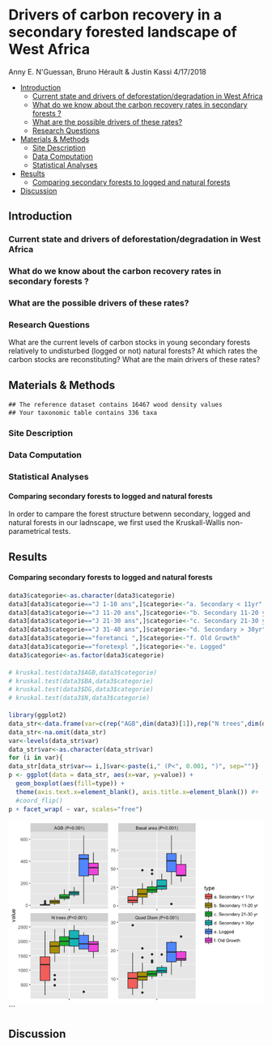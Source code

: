 Drivers of carbon recovery in a secondary forested landscape of West Africa
================
Anny E. N'Guessan, Bruno Hérault & Justin Kassi
4/17/2018

-   [Introduction](#introduction)
    -   [Current state and drivers of deforestation/degradation in West Africa](#current-state-and-drivers-of-deforestationdegradation-in-west-africa)
    -   [What do we know about the carbon recovery rates in secondary forests ?](#what-do-we-know-about-the-carbon-recovery-rates-in-secondary-forests)
    -   [What are the possible drivers of these rates?](#what-are-the-possible-drivers-of-these-rates)
    -   [Research Questions](#research-questions)
-   [Materials & Methods](#materials-methods)
    -   [Site Description](#site-description)
    -   [Data Computation](#data-computation)
    -   [Statistical Analyses](#statistical-analyses)
-   [Results](#results)
    -   [Comparing secondary forests to logged and natural forests](#comparing-secondary-forests-to-logged-and-natural-forests-1)
-   [Discussion](#discussion)

Introduction
------------

### Current state and drivers of deforestation/degradation in West Africa

### What do we know about the carbon recovery rates in secondary forests ?

### What are the possible drivers of these rates?

### Research Questions

What are the current levels of carbon stocks in young secondary forests relatively to undisturbed (logged or not) natural forests? At which rates the carbon stocks are reconstituting? What are the main drivers of these rates?

Materials & Methods
-------------------

    ## The reference dataset contains 16467 wood density values 
    ## Your taxonomic table contains 336 taxa

### Site Description

### Data Computation

### Statistical Analyses

#### Comparing secondary forests to logged and natural forests

In order to campare the forest structure betwenn secondary, logged and natural forests in our ladnscape, we first used the Kruskall-Wallis non-parametrical tests.

Results
-------

#### Comparing secondary forests to logged and natural forests

``` r
data3$categorie<-as.character(data3$categorie)
data3[data3$categorie=="J 1-10 ans",]$categorie<-"a. Secondary < 11yr"
data3[data3$categorie=="J 11-20 ans",]$categorie<-"b. Secondary 11-20 yr"
data3[data3$categorie=="J 21-30 ans",]$categorie<-"c. Secondary 21-30 yr"
data3[data3$categorie=="J 31-40 ans",]$categorie<-"d. Secondary > 30yr"
data3[data3$categorie=="foretanci ",]$categorie<-"f. Old Growth"
data3[data3$categorie=="foretexpl ",]$categorie<-"e. Logged"
data3$categorie<-as.factor(data3$categorie)

# kruskal.test(data3$AGB,data3$categorie)
# kruskal.test(data3$BA,data3$categorie)
# kruskal.test(data3$DG,data3$categorie)
# kruskal.test(data3$N,data3$categorie)

library(ggplot2)
data_str<-data.frame(var=c(rep("AGB",dim(data3)[1]),rep("N trees",dim(data3)[1]),rep("Quad Diam",dim(data3)[1]), rep("Basal area",dim(data3)[1])),value=c(data3$AGB,data3$N,data3$DG,data3$BA),type=rep(data3$categorie,4))
data_str<-na.omit(data_str)
var<-levels(data_str$var)
data_str$var<-as.character(data_str$var)
for (i in var){
data_str[data_str$var== i,]$var<-paste(i," (P<", 0.001, ")", sep="")}
p <- ggplot(data = data_str, aes(x=var, y=value)) + 
  geom_boxplot(aes(fill=type)) +
  theme(axis.text.x=element_blank(), axis.title.x=element_blank()) #+
  #coord_flip()
p + facet_wrap( ~ var, scales="free")
```

![](Carbon_files/figure-markdown_github/kruskall-1.png) \`\`\`

Discussion
----------
